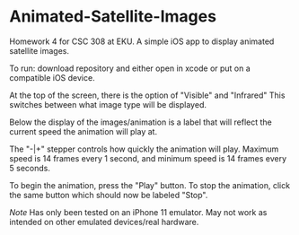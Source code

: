 # Animated-Satellite-Images
Homework 4 for CSC 308 at EKU. A simple iOS app to display animated satellite images.

To run: download repository and either open in xcode or put on a compatible iOS device.

At the top of the screen, there is the option of "Visible" and "Infrared" This switches between what image type will be displayed.

Below the display of the images/animation is a label that will reflect the current speed the animation will play at.

The "-|+" stepper controls how quickly the animation will play. Maximum speed is 14 frames every 1 second, and minimum speed is 14 frames every 5 seconds.

To begin the animation, press the "Play" button. To stop the animation, click the same button which should now be labeled "Stop".

*Note* Has only been tested on an iPhone 11 emulator. May not work as intended on other emulated devices/real hardware.
